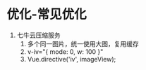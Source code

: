 # 优化-常见优化

1. 七牛云压缩服务
   1. 多个同一图片，统一使用大图，复用缓存
   2. v-iv="{ mode: 0, w: 100 }"
   3. Vue.directive('iv', imageView);
